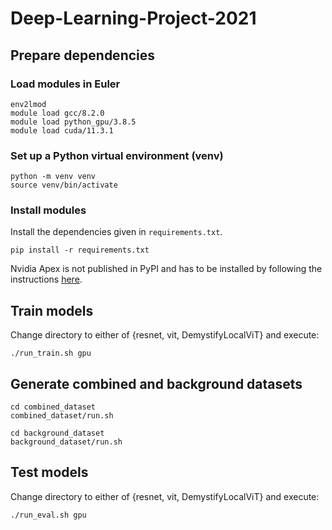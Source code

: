 # Deep-Learning-Project-2021

## Prepare dependencies

### Load modules in Euler

```
env2lmod
module load gcc/8.2.0
module load python_gpu/3.8.5
module load cuda/11.3.1
```

### Set up a Python virtual environment (venv)

```
python -m venv venv
source venv/bin/activate
```

### Install modules

Install the dependencies given in `requirements.txt`. 

```
pip install -r requirements.txt
```

Nvidia Apex is not published in PyPI and has to be installed by following the instructions [here](https://github.com/NVIDIA/apex).

## Train models

Change directory to either of {resnet, vit, DemystifyLocalViT} and execute:

```
./run_train.sh gpu
```

## Generate combined and background datasets

```
cd combined_dataset
combined_dataset/run.sh
```

```
cd background_dataset
background_dataset/run.sh
```

## Test models

Change directory to either of {resnet, vit, DemystifyLocalViT} and execute:

```
./run_eval.sh gpu
```